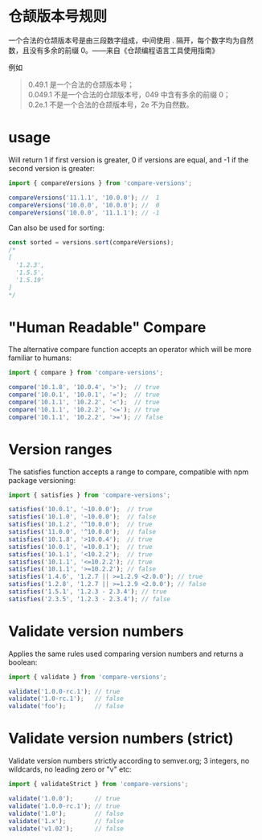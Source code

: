 仓颉版本号规则
===
一个合法的仓颉版本号是由三段数字组成，中间使用 . 隔开，每个数字均为自然数，且没有多余的前缀 0。——来自《仓颉编程语言工具使用指南》

例如
> 0.49.1 是一个合法的仓颉版本号；<br/> 
> 0.049.1 不是一个合法的仓颉版本号，049 中含有多余的前缀 0；<br/>
> 0.2e.1 不是一个合法的仓颉版本号，2e 不为自然数。

usage
===
Will return 1 if first version is greater, 0 if versions are equal, and -1 if the second version is greater:
```ts
import { compareVersions } from 'compare-versions';

compareVersions('11.1.1', '10.0.0'); //  1
compareVersions('10.0.0', '10.0.0'); //  0
compareVersions('10.0.0', '11.1.1'); // -1
```
Can also be used for sorting:
```ts
const sorted = versions.sort(compareVersions);
/*
[
  '1.2.3',
  '1.5.5',
  '1.5.19'
]
*/

```
"Human Readable" Compare
===
The alternative compare function accepts an operator which will be more familiar to humans:
```ts
import { compare } from 'compare-versions';

compare('10.1.8', '10.0.4', '>');  // true
compare('10.0.1', '10.0.1', '=');  // true
compare('10.1.1', '10.2.2', '<');  // true
compare('10.1.1', '10.2.2', '<='); // true
compare('10.1.1', '10.2.2', '>='); // false
```
Version ranges
===
The satisfies function accepts a range to compare, compatible with npm package versioning:
```ts
import { satisfies } from 'compare-versions';

satisfies('10.0.1', '~10.0.0');  // true
satisfies('10.1.0', '~10.0.0');  // false
satisfies('10.1.2', '^10.0.0');  // true
satisfies('11.0.0', '^10.0.0');  // false
satisfies('10.1.8', '>10.0.4');  // true
satisfies('10.0.1', '=10.0.1');  // true
satisfies('10.1.1', '<10.2.2');  // true
satisfies('10.1.1', '<=10.2.2'); // true
satisfies('10.1.1', '>=10.2.2'); // false
satisfies('1.4.6', '1.2.7 || >=1.2.9 <2.0.0'); // true
satisfies('1.2.8', '1.2.7 || >=1.2.9 <2.0.0'); // false
satisfies('1.5.1', '1.2.3 - 2.3.4'); // true
satisfies('2.3.5', '1.2.3 - 2.3.4'); // false
```
Validate version numbers
===
Applies the same rules used comparing version numbers and returns a boolean:
```ts
import { validate } from 'compare-versions';

validate('1.0.0-rc.1'); // true
validate('1.0-rc.1');   // false
validate('foo');        // false
```
Validate version numbers (strict)
===
Validate version numbers strictly according to semver.org; 3 integers, no wildcards, no leading zero or "v" etc:
```ts
import { validateStrict } from 'compare-versions';

validate('1.0.0');      // true
validate('1.0.0-rc.1'); // true
validate('1.0');        // false
validate('1.x');        // false
validate('v1.02');      // false
```
